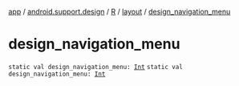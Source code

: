 [app](../../../index.md) / [android.support.design](../../index.md) / [R](../index.md) / [layout](index.md) / [design_navigation_menu](./design_navigation_menu.md)

# design_navigation_menu

`static val design_navigation_menu: `[`Int`](https://kotlinlang.org/api/latest/jvm/stdlib/kotlin/-int/index.html)
`static val design_navigation_menu: `[`Int`](https://kotlinlang.org/api/latest/jvm/stdlib/kotlin/-int/index.html)